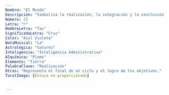 ```yaml
---
Nombre: "El Mundo"
Descripción: "Simboliza la realización, la integración y la conclusión exitosa de un ciclo."
Número: 21
Letra: "ת"
NombreLetra: "Tav"
SignificadoLetra: "Cruz"
Color: "Azul Violeta"
NotaMusical: "La"
Astrológica: "Saturno"
Inteligencia: "Inteligencia Administrativa"
Alquímica: "Plomo"
Elemento: "Tierra"
PalabraClave: "Realización"
Otras: "Representa el final de un ciclo y el logro de los objetivos."
TarotImage: [Enlace no proporcionado]


---
```



